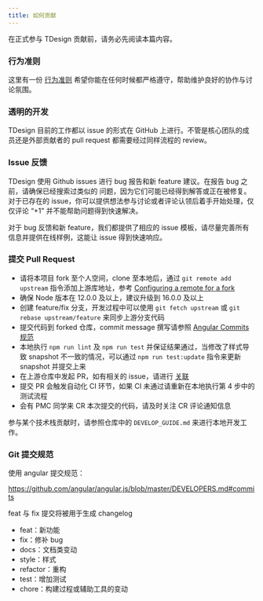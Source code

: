 ```yaml
---
title: 如何贡献
---
```


在正式参与 TDesign 贡献前，请务必先阅读本篇内容。

### 行为准则

这里有一份 [行为准则](https://github.com/Tencent/tdesign/blob/main/docs/CODE_OF_CONDUCT.md) 希望你能在任何时候都严格遵守，帮助维护良好的协作与讨论氛围。

### 透明的开发

TDesign 目前的工作都以 issue 的形式在 GitHub 上进行。不管是核心团队的成员还是外部贡献者的 pull request 都需要经过同样流程的 review。

### Issue 反馈

TDesign 使用 Github issues 进行 bug 报告和新 feature 建议。在报告 bug 之前，请确保已经搜索过类似的 问题，因为它们可能已经得到解答或正在被修复。对于已存在的 issue，你可以提供想法参与讨论或者评论认领后着手开始处理，仅仅评论 “+1” 并不能帮助问题得到快速解决。

对于 bug 反馈和新 feature，我们都提供了相应的 issue 模板，请尽量完善所有信息并提供在线样例，这能让 issue 得到快速响应。

### 提交 Pull Request

- 请将本项目 fork 至个人空间，clone 至本地后，通过 `git remote add upstream` 指令添加上游库地址，参考 [Configuring a remote for a fork](https://docs.github.com/en/pull-requests/collaborating-with-pull-requests/working-with-forks/configuring-a-remote-for-a-fork)
- 确保 Node 版本在 12.0.0 及以上，建议升级到 16.0.0 及以上
- 创建 feature/fix 分支，开发过程中可以使用 `git fetch upstream` 或 `git rebase upstream/feature` 来同步上游分支代码
- 提交代码到 forked 仓库，commit message 撰写请参照 [Angular Commits 规范](https://github.com/angular/angular.js/blob/master/DEVELOPERS.md#commits)
- 本地执行 `npm run lint` 及 `npm run test` 并保证结果通过，当修改了样式导致 snapshot 不一致的情况，可以通过 `npm run test:update` 指令来更新 snapshot 并提交上来
- 在上游仓库中发起 PR，如有相关的 issue，请进行 [关联](https://docs.github.com/en/issues/tracking-your-work-with-issues/linking-a-pull-request-to-an-issue#linking-a-pull-request-to-an-issue-using-a-keyword)
- 提交 PR 会触发自动化 CI 环节，如果 CI 未通过请重新在本地执行第 4 步中的测试流程
- 会有 PMC 同学来 CR 本次提交的代码，请及时关注 CR 评论通知信息

参与某个技术栈贡献时，请参照仓库中的 `DEVELOP_GUIDE.md` 来进行本地开发工作。

### Git 提交规范

使用 angular 提交规范：

<https://github.com/angular/angular.js/blob/master/DEVELOPERS.md#commits>

feat 与 fix 提交将被用于生成 changelog

- feat：新功能
- fix：修补 bug
- docs：文档类变动
- style：样式
- refactor：重构
- test：增加测试
- chore：构建过程或辅助工具的变动
